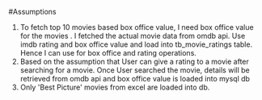 #Assumptions
1. To fetch top 10 movies based box office value, I need box office value for the movies
. I fetched the actual movie data from omdb api. Use imdb rating and box office value and load into tb_movie_ratings table.
   Hence I can use for box office and rating operations.
2. Based on the assumption that User can give a rating to a movie after searching for a movie. Once User searched the movie, details will be retrieved from omdb api and box office value is loaded into mysql db
3. Only 'Best Picture' movies from excel are loaded into db.